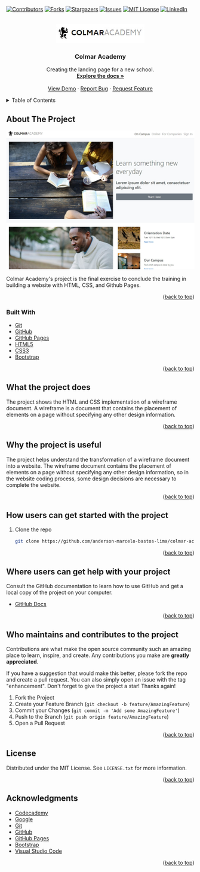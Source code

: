 <div id="top"></div>

<!-- PROJECT SHIELDS -->
<!--
*** I'm using markdown "reference style" links for readability.
*** Reference links are enclosed in brackets [ ] instead of parentheses ( ).
*** See the bottom of this document for the declaration of the reference variables
*** for contributors-url, forks-url, etc. This is an optional, concise syntax you may use.
*** https://www.markdownguide.org/basic-syntax/#reference-style-links
-->
[![Contributors][contributors-shield]][contributors-url]
[![Forks][forks-shield]][forks-url]
[![Stargazers][stars-shield]][stars-url]
[![Issues][issues-shield]][issues-url]
[![MIT License][license-shield]][license-url]
[![LinkedIn][linkedin-shield]][linkedin-url]

<!-- PROJECT LOGO -->
<br />
<div align="center">
  <a href="https://anderson-marcelo-bastos-lima.github.io/colmar-academy/">
    <img src="./docs/logo.jpg" alt="Logo">
  </a>

  <h3 align="center">Colmar Academy</h3>

  <p align="center">
    Creating the landing page for a new school.
    <br />
    <a href="https://github.com/anderson-marcelo-bastos-lima/colmar-academy#readme"><strong>Explore the docs »</strong></a>
    <br />
    <br />
    <a href="https://anderson-marcelo-bastos-lima.github.io/colmar-academy/">View Demo</a>
    ·
    <a href="https://github.com/anderson-marcelo-bastos-lima/colmar-academy/issues">Report Bug</a>
    ·
    <a href="https://github.com/anderson-marcelo-bastos-lima/colmar-academy/issues">Request Feature</a>
  </p>
</div>



<!-- TABLE OF CONTENTS -->
<details>
  <summary>Table of Contents</summary>
  <ol>
    <li>
      <a href="#about-the-project">About The Project</a>
      <ul>
        <li><a href="#built-with">Built With</a></li>
      </ul>
    </li>
    <li>
      <a href="#what-the-project-does">What the project does?</a>
    </li>
    <li><a href="#why-the-project-is-useful">Why the project is useful?</a></li>
    <li><a href="#how-users-can-get-started-with-the-project">How users can get started with the project?</a></li>
    <li><a href="#who-maintains-and-contributes-to-the-project">Who maintains and contributes to the project?</a></li>
    <li><a href="#license">License</a></li>
    <li><a href="#contact">Contact</a></li>
    <li><a href="#acknowledgments">Acknowledgments</a></li>
  </ol>
</details>



<!-- ABOUT THE PROJECT -->
## About The Project

[![Product Name Screen Shot][product-screenshot]](https://example.com)

Colmar Academy's project is the final exercise to conclude the training in building a website with HTML, CSS, and Github Pages.

<p align="right">(<a href="#top">back to top</a>)</p>



### Built With
* [Git](https://git-scm.com/)
* [GitHub](https://github.com/)
* [GitHub Pages](https://pages.github.com/)
* [HTML5](https://en.wikipedia.org/wiki/HTML5)
* [CSS3](https://en.wikipedia.org/wiki/CSS)
* [Bootstrap](https://getbootstrap.com)

<p align="right">(<a href="#top">back to top</a>)</p>



<!-- WHAT THE PROJECT DOES -->
## What the project does

The project shows the HTML and CSS implementation of a wireframe document.
A wireframe is a document that contains the placement of elements on a page without specifying any other design information.

<p align="right">(<a href="#top">back to top</a>)</p>



<!-- WHY THE PROJECT IS USEFUL -->
## Why the project is useful

The project helps understand the transformation of a wireframe document into a website.
The wireframe document contains the placement of elements on a page without specifying any other design information, so in the website coding process, some design decisions are necessary to complete the website.

<p align="right">(<a href="#top">back to top</a>)</p>



<!-- HOW USERS CAN GET STARTED WITH THE PROJECT -->
## How users can get started with the project

1. Clone the repo
   ```sh
   git clone https://github.com/anderson-marcelo-bastos-lima/colmar-academy.git
   ```

<p align="right">(<a href="#top">back to top</a>)</p>



<!-- WHERE USERS CAN GET HELP WITH YOUR PROJECT -->
## Where users can get help with your project

Consult the GitHub documentation to learn how to use GitHub and get a local copy of the project on your computer.

* [GitHub Docs](https://docs.github.com/)

<p align="right">(<a href="#top">back to top</a>)</p>



<!-- WHO MAINTAINS AND CONTRIBUTES TO THE PROJECT -->
## Who maintains and contributes to the project

Contributions are what make the open source community such an amazing place to learn, inspire, and create. Any contributions you make are **greatly appreciated**.

If you have a suggestion that would make this better, please fork the repo and create a pull request. You can also simply open an issue with the tag "enhancement".
Don't forget to give the project a star! Thanks again!

1. Fork the Project
2. Create your Feature Branch (`git checkout -b feature/AmazingFeature`)
3. Commit your Changes (`git commit -m 'Add some AmazingFeature'`)
4. Push to the Branch (`git push origin feature/AmazingFeature`)
5. Open a Pull Request

<p align="right">(<a href="#top">back to top</a>)</p>



<!-- LICENSE -->
## License

Distributed under the MIT License. See `LICENSE.txt` for more information.

<p align="right">(<a href="#top">back to top</a>)</p>



<!-- ACKNOWLEDGMENTS -->
## Acknowledgments

* [Codecademy](https://www.codecademy.com/)
* [Google](https://www.google.com/)
* [Git](https://git-scm.com/)
* [GitHub](https://github.com/)
* [GitHub Pages](https://pages.github.com/)
* [Bootstrap](https://getbootstrap.com/)
* [Visual Studio Code](https://code.visualstudio.com/)

<p align="right">(<a href="#top">back to top</a>)</p>



<!-- MARKDOWN LINKS & IMAGES -->
<!-- https://www.markdownguide.org/basic-syntax/#reference-style-links -->
[contributors-shield]: https://img.shields.io/github/contributors/anderson-marcelo-bastos-lima/colmar-academy.svg?style=for-the-badge
[contributors-url]: https://github.com/anderson-marcelo-bastos-lima/colmar-academy/graphs/contributors
[forks-shield]: https://img.shields.io/github/forks/anderson-marcelo-bastos-lima/colmar-academy.svg?style=for-the-badge
[forks-url]: https://github.com/anderson-marcelo-bastos-lima/colmar-academy/network/members
[stars-shield]: https://img.shields.io/github/stars/anderson-marcelo-bastos-lima/colmar-academy.svg?style=for-the-badge
[stars-url]: https://github.com/anderson-marcelo-bastos-lima/colmar-academy/stargazers
[issues-shield]: https://img.shields.io/github/issues/anderson-marcelo-bastos-lima/colmar-academy.svg?style=for-the-badge
[issues-url]: https://github.com/anderson-marcelo-bastos-lima/colmar-academy/issues
[license-shield]: https://img.shields.io/github/license/anderson-marcelo-bastos-lima/colmar-academy.svg?style=for-the-badge
[license-url]: https://github.com/anderson-marcelo-bastos-lima/colmar-academy/blob/main/LICENSE.txt
[linkedin-shield]: https://img.shields.io/badge/-LinkedIn-black.svg?style=for-the-badge&logo=linkedin&colorB=555
[linkedin-url]: https://www.linkedin.com/in/anderson-marcelo-bastos-lima/
[product-screenshot]: ./docs/Screenshot.jpg